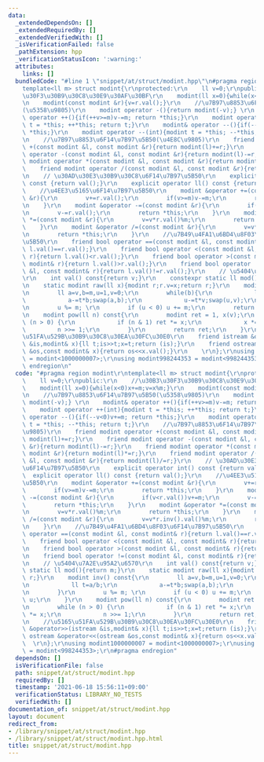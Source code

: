 ```yaml
---
data:
  _extendedDependsOn: []
  _extendedRequiredBy: []
  _extendedVerifiedWith: []
  _isVerificationFailed: false
  _pathExtension: hpp
  _verificationStatusIcon: ':warning:'
  attributes:
    links: []
  bundledCode: "#line 1 \"snippet/at/struct/modint.hpp\"\n#pragma region modint\r\n\
    template<ll m> struct modint{\r\nprotected:\r\n    ll v=0;\r\npublic:\r\n    //\u30B3\
    \u30F3\u30B9\u30C8\u30E9\u30AF\u30BF\r\n    modint(ll x=0){while(x<0)x+=m;v=x%m;}\r\
    \n    modint(const modint &r){v=r.val();}\r\n    //\u7B97\u8853\u6F14\u7B97\u5B50\
    (\u5358\u9805)\r\n    modint operator -(){return modint(-v);} \r\n    modint&\
    \ operator ++(){if(++v>=m)v-=m; return *this;}\r\n    modint operator ++(int){modint\
    \ t = *this; ++*this; return t;}\r\n    modint& operator --(){if(--v<0)v+=m; return\
    \ *this;}\r\n    modint operator --(int){modint t = *this; --*this; return t;}\r\
    \n    //\u7B97\u8853\u6F14\u7B97\u5B50(\u4E8C\u9805)\r\n    friend modint operator\
    \ +(const modint &l, const modint &r){return modint(l)+=r;}\r\n    friend modint\
    \ operator -(const modint &l, const modint &r){return modint(l)-=r;}\r\n    friend\
    \ modint operator *(const modint &l, const modint &r){return modint(l)*=r;}\r\n\
    \    friend modint operator /(const modint &l, const modint &r){return modint(l)/=r;}\r\
    \n    // \u30AD\u30E3\u30B9\u30C8\u6F14\u7B97\u5B50\r\n    explicit operator int()\
    \ const {return val();}\r\n    explicit operator ll() const {return val();}\r\n\
    \    //\u4EE3\u5165\u6F14\u7B97\u5B50\r\n    modint &operator +=(const modint\
    \ &r){\r\n        v+=r.val();\r\n        if(v>=m)v-=m;\r\n        return *this;\r\
    \n    }\r\n    modint &operator -=(const modint &r){\r\n        if(v<r.val())v+=m;\r\
    \n        v-=r.val();\r\n        return *this;\r\n    }\r\n    modint &operator\
    \ *=(const modint &r){\r\n        v=v*r.val()%m;\r\n        return *this;\r\n\
    \    }\r\n    modint &operator /=(const modint &r){\r\n        v=v*r.inv().val()%m;\r\
    \n        return *this;\r\n    }\r\n    //\u7B49\u4FA1\u6BD4\u8F03\u6F14\u7B97\
    \u5B50\r\n    friend bool operator ==(const modint &l, const modint& r){return\
    \ l.val()==r.val();}\r\n    friend bool operator <(const modint &l, const modint&\
    \ r){return l.val()<r.val();}\r\n    friend bool operator >(const modint &l, const\
    \ modint& r){return l.val()>r.val();}\r\n    friend bool operator !=(const modint\
    \ &l, const modint& r){return l.val()!=r.val();}\r\n    // \u5404\u7A2E\u95A2\u6570\
    \r\n    int val() const{return v;}\r\n    constexpr static ll mod(){return m;}\r\
    \n    static modint raw(ll x){modint r;r.v=x;return r;}\r\n    modint inv() const{\r\
    \n        ll a=v,b=m,u=1,v=0;\r\n        while(b){\r\n            ll t=a/b;\r\n\
    \            a-=t*b;swap(a,b);\r\n            u-=t*v;swap(u,v);\r\n        }\r\
    \n        u %= m; \r\n        if (u < 0) u += m;\r\n        return u;\r\n    }\r\
    \n    modint pow(ll n) const{\r\n        modint ret = 1, x(v);\r\n        while\
    \ (n > 0) {\r\n            if (n & 1) ret *= x;\r\n            x *= x;\r\n   \
    \         n >>= 1;\r\n        }\r\n        return ret;\r\n    }\r\n    //\u5165\
    \u51FA\u529B\u30B9\u30C8\u30EA\u30FC\u30E0\r\n    friend istream &operator>>(istream\
    \ &is,modint& x){ll t;is>>t;x=t;return (is);}\r\n    friend ostream &operator<<(ostream\
    \ &os,const modint& x){return os<<x.val();}\r\n    \r\n};\r\nusing modint1000000007\
    \ = modint<1000000007>;\r\nusing modint998244353 = modint<998244353>;\r\n#pragma\
    \ endregion\n"
  code: "#pragma region modint\r\ntemplate<ll m> struct modint{\r\nprotected:\r\n\
    \    ll v=0;\r\npublic:\r\n    //\u30B3\u30F3\u30B9\u30C8\u30E9\u30AF\u30BF\r\n\
    \    modint(ll x=0){while(x<0)x+=m;v=x%m;}\r\n    modint(const modint &r){v=r.val();}\r\
    \n    //\u7B97\u8853\u6F14\u7B97\u5B50(\u5358\u9805)\r\n    modint operator -(){return\
    \ modint(-v);} \r\n    modint& operator ++(){if(++v>=m)v-=m; return *this;}\r\n\
    \    modint operator ++(int){modint t = *this; ++*this; return t;}\r\n    modint&\
    \ operator --(){if(--v<0)v+=m; return *this;}\r\n    modint operator --(int){modint\
    \ t = *this; --*this; return t;}\r\n    //\u7B97\u8853\u6F14\u7B97\u5B50(\u4E8C\
    \u9805)\r\n    friend modint operator +(const modint &l, const modint &r){return\
    \ modint(l)+=r;}\r\n    friend modint operator -(const modint &l, const modint\
    \ &r){return modint(l)-=r;}\r\n    friend modint operator *(const modint &l, const\
    \ modint &r){return modint(l)*=r;}\r\n    friend modint operator /(const modint\
    \ &l, const modint &r){return modint(l)/=r;}\r\n    // \u30AD\u30E3\u30B9\u30C8\
    \u6F14\u7B97\u5B50\r\n    explicit operator int() const {return val();}\r\n  \
    \  explicit operator ll() const {return val();}\r\n    //\u4EE3\u5165\u6F14\u7B97\
    \u5B50\r\n    modint &operator +=(const modint &r){\r\n        v+=r.val();\r\n\
    \        if(v>=m)v-=m;\r\n        return *this;\r\n    }\r\n    modint &operator\
    \ -=(const modint &r){\r\n        if(v<r.val())v+=m;\r\n        v-=r.val();\r\n\
    \        return *this;\r\n    }\r\n    modint &operator *=(const modint &r){\r\
    \n        v=v*r.val()%m;\r\n        return *this;\r\n    }\r\n    modint &operator\
    \ /=(const modint &r){\r\n        v=v*r.inv().val()%m;\r\n        return *this;\r\
    \n    }\r\n    //\u7B49\u4FA1\u6BD4\u8F03\u6F14\u7B97\u5B50\r\n    friend bool\
    \ operator ==(const modint &l, const modint& r){return l.val()==r.val();}\r\n\
    \    friend bool operator <(const modint &l, const modint& r){return l.val()<r.val();}\r\
    \n    friend bool operator >(const modint &l, const modint& r){return l.val()>r.val();}\r\
    \n    friend bool operator !=(const modint &l, const modint& r){return l.val()!=r.val();}\r\
    \n    // \u5404\u7A2E\u95A2\u6570\r\n    int val() const{return v;}\r\n    constexpr\
    \ static ll mod(){return m;}\r\n    static modint raw(ll x){modint r;r.v=x;return\
    \ r;}\r\n    modint inv() const{\r\n        ll a=v,b=m,u=1,v=0;\r\n        while(b){\r\
    \n            ll t=a/b;\r\n            a-=t*b;swap(a,b);\r\n            u-=t*v;swap(u,v);\r\
    \n        }\r\n        u %= m; \r\n        if (u < 0) u += m;\r\n        return\
    \ u;\r\n    }\r\n    modint pow(ll n) const{\r\n        modint ret = 1, x(v);\r\
    \n        while (n > 0) {\r\n            if (n & 1) ret *= x;\r\n            x\
    \ *= x;\r\n            n >>= 1;\r\n        }\r\n        return ret;\r\n    }\r\
    \n    //\u5165\u51FA\u529B\u30B9\u30C8\u30EA\u30FC\u30E0\r\n    friend istream\
    \ &operator>>(istream &is,modint& x){ll t;is>>t;x=t;return (is);}\r\n    friend\
    \ ostream &operator<<(ostream &os,const modint& x){return os<<x.val();}\r\n  \
    \  \r\n};\r\nusing modint1000000007 = modint<1000000007>;\r\nusing modint998244353\
    \ = modint<998244353>;\r\n#pragma endregion"
  dependsOn: []
  isVerificationFile: false
  path: snippet/at/struct/modint.hpp
  requiredBy: []
  timestamp: '2021-06-18 15:56:11+09:00'
  verificationStatus: LIBRARY_NO_TESTS
  verifiedWith: []
documentation_of: snippet/at/struct/modint.hpp
layout: document
redirect_from:
- /library/snippet/at/struct/modint.hpp
- /library/snippet/at/struct/modint.hpp.html
title: snippet/at/struct/modint.hpp
---
```


